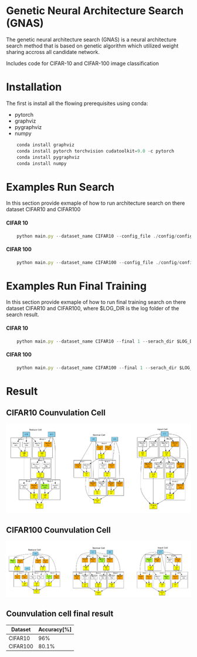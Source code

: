 # Genetic Neural Architecture Search (GNAS) 
The genetic neural architecture search (GNAS) is a neural architecture search method that is based on genetic algorithm which utilized weight sharing accross all candidate network.

Includes code for CIFAR-10 and CIFAR-100 image classification 
 
# Installation
The first is install all the flowing prerequisites using conda:
* pytorch
* graphviz
* pygraphviz
* numpy

```javascript
    conda install graphviz
    conda install pytorch torchvision cudatoolkit=9.0 -c pytorch
    conda install pygraphviz
    conda install numpy
```

# Examples Run Search
In this section provide exmaple of how to run architecture search on there dataset CIFAR10 and CIFAR100 
#### CIFAR 10
```javascript
    python main.py --dataset_name CIFAR10 --config_file ./config/config_cnn_search_cifar10.json
```
#### CIFAR 100
```javascript
    python main.py --dataset_name CIFAR100 --config_file ./config/config_cnn_search_cifar100.json
```

# Examples Run Final Training
In this section provide exmaple of how to run final training search on there dataset CIFAR10 and CIFAR100, where $LOG_DIR is the log folder of the search result.
#### CIFAR 10
```javascript
    python main.py --dataset_name CIFAR10 --final 1 --serach_dir $LOG_DIR --config_file ./config/config_cnn_final_cifar10.json
```
#### CIFAR 100
```javascript
    python main.py --dataset_name CIFAR100 --final 1 --serach_dir $LOG_DIR --config_file ./config/config_cnn_final_cifar10.json
```

# Result

## CIFAR10 Counvulation Cell 
![Screenshot](images/search_result_cifar10.png)


## CIFAR100 Counvulation Cell
![Screenshot](images/search_result_cifar100.png)

## Counvulation cell final result
| Dataset | Accuracy[%] |
| --- | --- |
| CIFAR10 | 96% |
| CIFAR100 | 80.1% |

